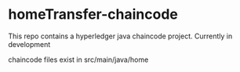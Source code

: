 # homeTransfer-chaincode

This repo contains a hyperledger java chaincode project. Currently in development

chaincode files exist in src/main/java/home
